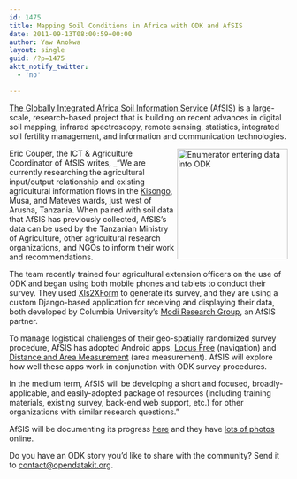 ```yaml
---
id: 1475
title: Mapping Soil Conditions in Africa with ODK and AfSIS
date: 2011-09-13T08:00:59+00:00
author: Yaw Anokwa
layout: single
guid: /?p=1475
aktt_notify_twitter:
  - 'no'

---
```

[The Globally Integrated Africa Soil Information Service](http://africasoils.net/) (AfSIS) is a large-scale, research-based project that is building on recent advances in digital soil mapping, infrared spectroscopy, remote sensing, statistics, integrated soil fertility management, and information and communication technologies.

[<img src="/assets/wp-content/uploads/2011/09/afsis_collect_small.jpg" align="right" width="200" alt="Enumerator entering data into ODK" />](/assets/wp-content/uploads/2011/09/afsis_collect_small.jpg) 

Eric Couper, the ICT & Agriculture Coordinator of AfSIS writes, _“We are currently researching the agricultural input/output relationship and existing agricultural information flows in the [Kisongo](http://g.co/maps/kpqvk), Musa, and Mateves wards, just west of Arusha, Tanzania. When paired with soil data that AfSIS has previously collected, AfSIS’s data can be used by the Tanzanian Ministry of Agriculture, other agricultural research organizations, and NGOs to inform their work and recommendations.

The team recently trained four agricultural extension officers on the use of ODK and began using both mobile phones and tablets to conduct their survey. They used [Xls2XForm](http://xform-prod.mvpafrica.org) to generate its survey, and they are using a custom Django-based application for receiving and displaying their data, both developed by Columbia University’s [Modi Research Group](http://modi.mech.columbia.edu/), an AfSIS partner. 

To manage logistical challenges of their geo-spatially randomized survey procedure, AfSIS has adopted Android apps, [Locus Free](https://market.android.com/details?id=menion.android.locus) (navigation) and [Distance and Area Measurement](https://market.android.com/details?id=measureapp.measureapp&feature=search_result) (area measurement). AfSIS will explore how well these apps work in conjunction with ODK survey procedures.

In the medium term, AfSIS will be developing a short and focused, broadly-applicable, and easily-adopted package of resources (including training materials, existing survey, back-end web support, etc.) for other organizations with similar research questions.”</em>

AfSIS will be documenting its progress [here](http://africasoils.net/labs/ict4ag/) and they have [lots of photos](https://beta.africasoils.net/labs/wordpress/images-from-the-field/field-testing-in-kisongo-2/) online. 

Do you have an ODK story you’d like to share with the community? Send it to [contact@opendatakit.org](mailto:contact@opendatakit.org).
